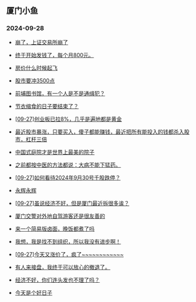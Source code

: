 ## 厦门小鱼 
### 2024-09-28

+ [崩了，上证交易所崩了](http://bbs.xmfish.com/read-htm-tid-18247254.html)

+ [终于开始发钱了，每个月800元。](http://bbs.xmfish.com/read-htm-tid-18247255.html)

+ [房价什么时候起飞](http://bbs.xmfish.com/read-htm-tid-18247185.html)

+ [股市要冲3500点](http://bbs.xmfish.com/read-htm-tid-18247184.html)

+ [前埔图书馆，有一个人是不是通缉犯？](http://bbs.xmfish.com/read-htm-tid-18247274.html)

+ [节衣缩食的日子要结束了？](http://bbs.xmfish.com/read-htm-tid-18247269.html)

+ [[09-27]创业板已拉8%，几乎是遍地都是黄金](http://bbs.xmfish.com/read-htm-tid-18247260.html)

+ [最近股市暴涨，只要买入，傻子都能赚钱，最近把所有能投入的钱都杀入股市，杠杆三倍](http://bbs.xmfish.com/read-htm-tid-18247281.html)

+ [中国式庭院才是世界上最美的院子](http://bbs.xmfish.com/read-htm-tid-18247293.html)

+ [之前都按中医的方法都说：大病不能下猛药。](http://bbs.xmfish.com/read-htm-tid-18247234.html)

+ [[09-27]如何看待2024年9月30号千股跌停？](http://bbs.xmfish.com/read-htm-tid-18247322.html)

+ [永辉永辉](http://bbs.xmfish.com/read-htm-tid-18247249.html)

+ [[09-27]虽说经济不好，但是厦门最近拆很多诶？](http://bbs.xmfish.com/read-htm-tid-18247306.html)

+ [厦门交警对外地自驾游客还是很友善的](http://bbs.xmfish.com/read-htm-tid-18247335.html)

+ [来一个简易版卤面，晚饭都煮了吗](http://bbs.xmfish.com/read-htm-tid-18247349.html)

+ [我想，我是找不到组织，所以我没有进步啊！](http://bbs.xmfish.com/read-htm-tid-18247327.html)

+ [[09-27]今天又涨价了，疯了~~~~~~~~~~~~](http://bbs.xmfish.com/read-htm-tid-18247365.html)

+ [有人来接盘，我终于可以放心的撤退了。](http://bbs.xmfish.com/read-htm-tid-18247352.html)

+ [经济不好，你们连头发也不理了吗？](http://bbs.xmfish.com/read-htm-tid-18247354.html)

+ [今天是个好日子](http://bbs.xmfish.com/read-htm-tid-18247316.html)

